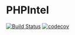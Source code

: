 # PHPIntel

[![Build Status](https://travis-ci.org/john-nguyen09/phpintel.svg?branch=master)](https://travis-ci.org/john-nguyen09/phpintel)
[![codecov](https://codecov.io/gh/john-nguyen09/phpintel/branch/master/graph/badge.svg)](https://codecov.io/gh/john-nguyen09/phpintel)